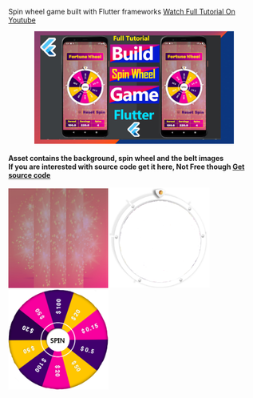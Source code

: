 Spin wheel game built with Flutter frameworks  <a href="https://youtu.be/KT2mG0qZXM0" target="_blank" >Watch Full Tutorial On Youtube</a></br>
<center><img src="cover_spin_wheel_game_flutter.jpg" width="400"/></center><b/r></br>
Asset contains the background,  spin wheel and the belt images</br> If you are interested with source code get it here, Not Free though <a href="https://t.me/codingtony">Get source code</a> </br></br>
<img src="bg.jpg" width="200"/> <img src="belt.png" width="200"/> <img src="wheel.png" width="200"/>
